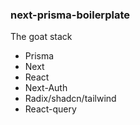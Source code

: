 ### next-prisma-boilerplate

The goat stack

- Prisma
- Next
- React
- Next-Auth
- Radix/shadcn/tailwind
- React-query
